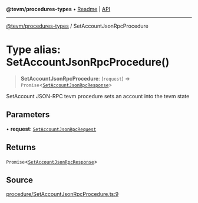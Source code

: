 **@tevm/procedures-types** • [Readme](../README.md) \| [API](../globals.md)

***

[@tevm/procedures-types](../README.md) / SetAccountJsonRpcProcedure

# Type alias: SetAccountJsonRpcProcedure()

> **SetAccountJsonRpcProcedure**: (`request`) => `Promise`\<[`SetAccountJsonRpcResponse`](SetAccountJsonRpcResponse.md)\>

SetAccount JSON-RPC tevm procedure sets an account into the tevm state

## Parameters

• **request**: [`SetAccountJsonRpcRequest`](SetAccountJsonRpcRequest.md)

## Returns

`Promise`\<[`SetAccountJsonRpcResponse`](SetAccountJsonRpcResponse.md)\>

## Source

[procedure/SetAccountJsonRpcProcedure.ts:9](https://github.com/evmts/tevm-monorepo/blob/main/packages/procedures-types/src/procedure/SetAccountJsonRpcProcedure.ts#L9)
